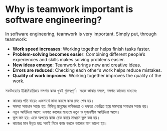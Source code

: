 # Why is teamwork important is software engineering?

In software engineering, teamwork is very important. Simply put, through teamwork:

- **Work speed increases**: Working together helps finish tasks faster.
- **Problem-solving becomes easier**: Combining different people’s experiences and skills makes solving problems easier.
- **New ideas emerge**: Teamwork brings new and creative ideas.
- **Errors are reduced**: Checking each other’s work helps reduce mistakes.
- **Quality of work improves**: Working together improves the quality of the work.

সফটওয়্যার ইঞ্জিনিয়ারিংয়ে দলগত কাজ খুবই গুরুত্বপূর্ণ। সহজ ভাষায় বললে, দলগত কাজের মাধ্যমে:

- কাজের গতি বাড়ে: একসাথে কাজ করলে কাজ দ্রুত শেষ হয়।
- সমস্যা সমাধান সহজ হয়: বিভিন্ন মানুষের অভিজ্ঞতা ও দক্ষতা একত্রিত হয়ে সমস্যার সমাধান সহজ হয়।
- নতুন আইডিয়া আসে: দলগত কাজের মাধ্যমে নতুন ও সৃজনশীল আইডিয়া আসে।
- ভুল কম হয়: একে অপরের কাজ চেক করার মাধ্যমে ভুল কম হয়।
- কাজের মান উন্নত হয়: সবাই মিলে কাজ করলে কাজের মান ভালো হয়।